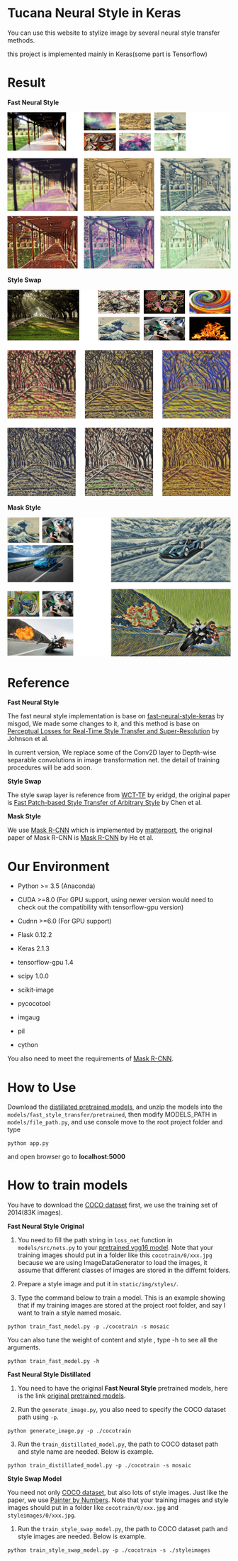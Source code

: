 Tucana Neural Style in Keras
===============================

You can use this website to stylize image by several neural style transfer methods.

this project is implemented mainly in Keras(some part is Tensorflow)

Result
==============================

**Fast Neural Style**

![Fast Neural Style](./fast_style_result.png)

**Style Swap**

![Style Swap](./style_swap_result.png)

**Mask Style**

![Mask Style](./mask_style_result.png)


Reference
===============================

**Fast Neural Style**

The fast neural style implementation is base on [fast-neural-style-keras](https://github.com/misgod/fast-neural-style-keras) by misgod, We made some changes to it, and this method is base on [Perceptual Losses for Real-Time Style Transfer and Super-Resolution](http://cs.stanford.edu/people/jcjohns/eccv16/) by Johnson et al.

In current version, We replace some of the Conv2D layer to Depth-wise separable convolutions in image transformation net. the detail of training procedures will be add soon. 

**Style Swap**

The style swap layer is reference from [WCT-TF](https://github.com/eridgd/WCT-TF) by eridgd, the original paper is [Fast Patch-based Style Transfer of Arbitrary Style](https://arxiv.org/abs/1612.04337) by Chen et al.

**Mask Style**

We use [Mask R-CNN](https://github.com/matterport/Mask_RCNN) which is implemented by [matterport](https://github.com/matterport), the original paper of Mask R-CNN is [Mask R-CNN](https://arxiv.org/abs/1703.06870) by He et al.

Our Environment
===============================

*  Python >= 3.5 (Anaconda)

*  CUDA >=8.0 (For GPU support, using newer version would need to check out the compatibility with tensorflow-gpu version)
*  Cudnn >=6.0 (For GPU support)

*  Flask 0.12.2
*  Keras 2.1.3
*  tensorflow-gpu 1.4
*  scipy 1.0.0
*  scikit-image
*  pycocotool
*  imgaug
*  pil
*  cython

You also need to meet the requirements of [Mask R-CNN](https://github.com/matterport/Mask_RCNN).

How to Use
==============================

Download the [distillated pretrained models](https://drive.google.com/open?id=12x2OX4AAuETgMRAxPWiRnPLoLPaRrXMu), and unzip the models into the `models/fast_style_transfer/pretrained`, then modify MODELS_PATH in `models/file_path.py`, and use console move to the root project folder and type

```
python app.py
```

and open browser go to **localhost:5000**

How to train models
==============================

You have to download the [COCO dataset](http://cocodataset.org/#download) first, we use the training set of 2014(83K images).

**Fast Neural Style Original**

1. You need to fill the path string in `loss_net` function in `models/src/nets.py` to your [pretrained vgg16 model](https://github.com/fchollet/deep-learning-models/releases). Note that your training images should put in a folder like this `cocotrain/0/xxx.jpg` because we are using ImageDataGenerator to load the images, it assume that different classes of images are stored in the differnt folders.

2. Prepare a style image and put it in `static/img/styles/`.

3. Type the command below to train a model. This is an example showing that if my training images are stored at the project root folder, and say I want to train a style named mosaic.

```
python train_fast_model.py -p ./cocotrain -s mosaic
```

You can also tune the weight of content and style , type -h to see all the arguments.

```
python train_fast_model.py -h
```

**Fast Neural Style Distillated**

1. You need to have the original **Fast Neural Style** pretrained models, here is the link [original pretrained models](https://drive.google.com/open?id=1WwJwrKz6pXWMa1WlyX2sOsRO7iW2g6qj).

2. Run the `generate_image.py`, you also need to specify the COCO dataset path using `-p`.

```
python generate_image.py -p ./cocotrain
```

3. Run the `train_distillated_model.py`, the path to COCO dataset path and style name are needed. Below is example.

```
python train_distillated_model.py -p ./cocotrain -s mosaic
```

**Style Swap Model**

You need not only [COCO dataset](http://cocodataset.org/#download), but also lots of style images. Just like the paper, we use [Painter by Numbers](https://www.kaggle.com/c/painter-by-numbers). Note that your training images and style images should put in a folder like `cocotrain/0/xxx.jpg` and `styleimages/0/xxx.jpg`.

1. Run the `train_style_swap_model.py`, the path to COCO dataset path and style images are needed. Below is example.

```
python train_style_swap_model.py -p ./cocotrain -s ./styleimages
```
